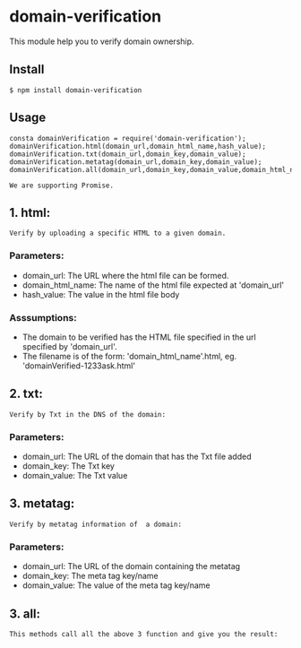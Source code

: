 # domain-verification
This module help you to verify domain ownership.

## Install

    $ npm install domain-verification

## Usage

    consta domainVerification = require('domain-verification');
    domainVerification.html(domain_url,domain_html_name,hash_value);
    domainVerification.txt(domain_url,domain_key,domain_value);
    domainVerification.metatag(domain_url,domain_key,domain_value);
    domainVerification.all(domain_url,domain_key,domain_value,domain_html_name,hash_value);

    We are supporting Promise. 
    
## 1. html:
    
    Verify by uploading a specific HTML to a given domain.

  ### Parameters:
  * domain_url: The URL where the html file can be formed.
  * domain_html_name: The name of the html file expected at 'domain_url'
  * hash_value: The value in the html file body
    
  ### Asssumptions:
  * The domain to be verified has the HTML file specified in the url specified by 'domain_url'.
  * The filename is of the form: 'domain_html_name'.html, eg. 'domainVerified-1233ask.html'

## 2. txt:
    Verify by Txt in the DNS of the domain:
    
### Parameters:
* domain_url: The URL of the domain that has the Txt file added
* domain_key: The Txt key
* domain_value: The Txt value

## 3. metatag:
    Verify by metatag information of  a domain:
    
  ### Parameters:
  * domain_url: The URL of the domain containing the metatag
  * domain_key: The meta tag key/name
  * domain_value: The value of the meta tag key/name

## 3. all:
    This methods call all the above 3 function and give you the result:
    